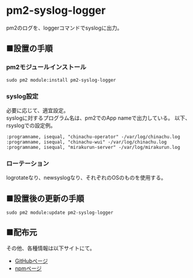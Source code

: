 # pm2-syslog-logger

pm2のログを、loggerコマンドでsyslogに出力。

## ■設置の手順

### pm2モジュールインストール

```
sudo pm2 module:install pm2-syslog-logger
```

### syslog設定

必要に応じて、適宜設定。  
syslogに対するプログラム名は、pm2でのApp nameで出力している。
以下、rsyslogでの設定例。

```
:programname, isequal, "chinachu-operator" -/var/log/chinachu.log
:programname, isequal, "chinachu-wui" -/var/log/chinachu.log
:programname, isequal, "mirakurun-server" -/var/log/mirakurun.log
```

### ローテーション

logrotateなり、newsyslogなり、それぞれのOSのものを使用する。

## ■設置後の更新の手順

```
sudo pm2 module:update pm2-syslog-logger
```

## ■配布元

その他、各種情報は以下サイトにて。

- [GitHubページ](https://github.com/pooza/pm2-syslog-logger)
- [npmページ](https://www.npmjs.com/package/pm2-syslog-logger)
